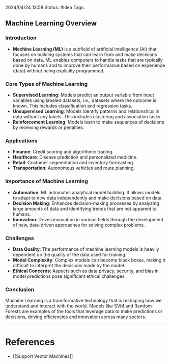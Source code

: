 2024/04/24 13:58
Status: #idea
Tags:

## Machine Learning Overview

### Introduction
- **Machine Learning (ML)** is a subfield of artificial intelligence (AI) that focuses on building systems that can learn from and make decisions based on data. ML enables computers to handle tasks that are typically done by humans and to improve their performance based on experience (data) without being explicitly programmed.

### Core Types of Machine Learning
- **Supervised Learning**: Models predict an output variable from input variables using labeled datasets, i.e., datasets where the outcome is known. This includes classification and regression tasks.
- **Unsupervised Learning**: Models identify patterns and relationships in data without any labels. This includes clustering and association tasks.
- **Reinforcement Learning**: Models learn to make sequences of decisions by receiving rewards or penalties.
### Applications
- **Finance**: Credit scoring and algorithmic trading.
- **Healthcare**: Disease prediction and personalized medicine.
- **Retail**: Customer segmentation and inventory forecasting.
- **Transportation**: Autonomous vehicles and route planning.

### Importance of Machine Learning
- **Automation**: ML automates analytical model building. It allows models to adapt to new data independently and make decisions based on data.
- **Decision Making**: Enhances decision-making processes by analyzing large amounts of data and identifying trends that are not apparent to humans.
- **Innovation**: Drives innovation in various fields through the development of new, data-driven approaches for solving complex problems.

### Challenges
- **Data Quality**: The performance of machine learning models is heavily dependent on the quality of the data used for training.
- **Model Complexity**: Complex models can become black boxes, making it difficult to interpret the decisions made by the model.
- **Ethical Concerns**: Aspects such as data privacy, security, and bias in model predictions pose significant ethical challenges.

### Conclusion
Machine Learning is a transformative technology that is reshaping how we understand and interact with the world. Models like SVM and Random Forests are examples of the tools that leverage data to make predictions or decisions, driving efficiencies and innovation across many sectors.







---
# References

- [[Support Vector Machines]]
